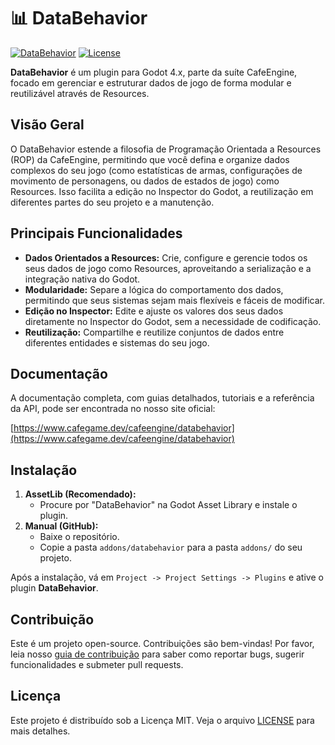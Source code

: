 # 📊 DataBehavior

[![DataBehavior](https://img.shields.io/badge/DataBehavior-v1.0.0-478cbf?style=for-the-badge)](https://www.cafegame.dev/pt-BR/cafeengine)
[![License](https://img.shields.io/badge/License-MIT-f1c40f?style=for-the-badge)](https://opensource.org/licenses/MIT)

**DataBehavior** é um plugin para Godot 4.x, parte da suíte CafeEngine, focado em gerenciar e estruturar dados de jogo de forma modular e reutilizável através de Resources.

## Visão Geral

O DataBehavior estende a filosofia de Programação Orientada a Resources (ROP) da CafeEngine, permitindo que você defina e organize dados complexos do seu jogo (como estatísticas de armas, configurações de movimento de personagens, ou dados de estados de jogo) como Resources. Isso facilita a edição no Inspector do Godot, a reutilização em diferentes partes do seu projeto e a manutenção.

## Principais Funcionalidades

*   **Dados Orientados a Resources:** Crie, configure e gerencie todos os seus dados de jogo como Resources, aproveitando a serialização e a integração nativa do Godot.
*   **Modularidade:** Separe a lógica do comportamento dos dados, permitindo que seus sistemas sejam mais flexíveis e fáceis de modificar.
*   **Edição no Inspector:** Edite e ajuste os valores dos seus dados diretamente no Inspector do Godot, sem a necessidade de codificação.
*   **Reutilização:** Compartilhe e reutilize conjuntos de dados entre diferentes entidades e sistemas do seu jogo.

## Documentação

A documentação completa, com guias detalhados, tutoriais e a referência da API, pode ser encontrada no nosso site oficial:

[https://www.cafegame.dev/cafeengine/databehavior](https://www.cafegame.dev/cafeengine/databehavior)

## Instalação

1.  **AssetLib (Recomendado):**
    *   Procure por "DataBehavior" na Godot Asset Library e instale o plugin.
2.  **Manual (GitHub):**
    *   Baixe o repositório.
    *   Copie a pasta `addons/databehavior` para a pasta `addons/` do seu projeto.

Após a instalação, vá em `Project -> Project Settings -> Plugins` e ative o plugin **DataBehavior**.

## Contribuição

Este é um projeto open-source. Contribuições são bem-vindas! Por favor, leia nosso [guia de contribuição](CONTRIBUTING.md) para saber como reportar bugs, sugerir funcionalidades e submeter pull requests.

## Licença

Este projeto é distribuído sob a Licença MIT. Veja o arquivo [LICENSE](LICENSE) para mais detalhes.